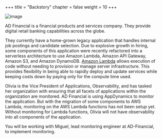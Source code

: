 +++
title = "Backstory"
chapter = false
weight = 10
+++

![image](/images/ad_financial_logo_lrg.png)

AD Financial is a financial products and services company. They provide digital retail banking capabilities across the globe.

They currently have a home-grown legacy application that handles internal job postings and candidate selection. Due to explosive growth in hiring, some components of this application were recently refactored into a serverless architecture to use Amazon Lambda, Amazon API Gateway, Amazon S3, and Amazon DynamoDB. [Amazon Lambda](https://aws.amazon.com/lambda/) allows execution of code without needing to provision or manage server infrastructure. This provides flexibility in being able to rapidly deploy and update services while keeping costs down by paying only for the compute time used.

Olivia is the Vice President of Applications, Observability, and has tasked her organization with ensuring that all facets of applications within the organization are monitored. AD Financial is using AppDynamics to monitor the application.  But with the migration of some components to AWS Lambda,  monitoring on the AWS Lambda functions has not been setup yet. Without monitoring for Lambda functions, Olivia will not have observability into all components of the application.

You will be working with Miguel, lead monitoring engineer at AD-Financial, to implement monitoring.
